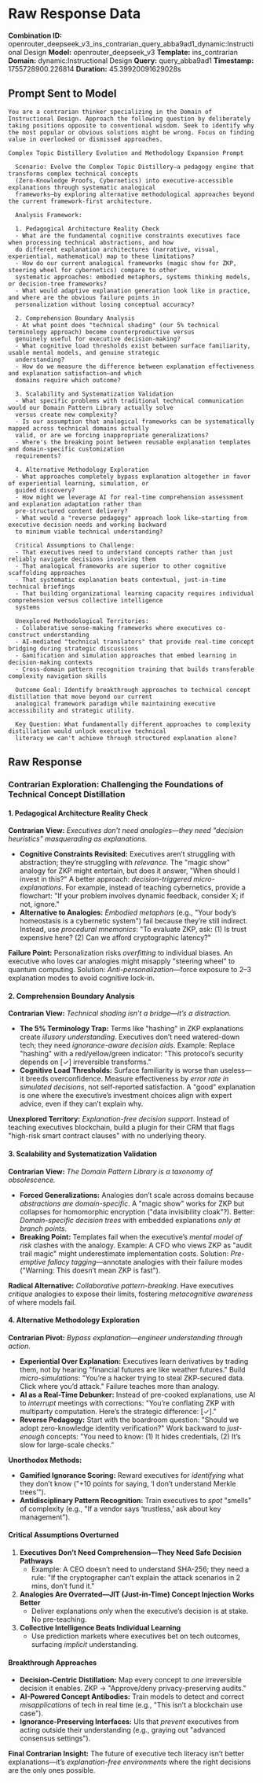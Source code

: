 # Raw Response Data

**Combination ID:** openrouter_deepseek_v3_ins_contrarian_query_abba9ad1_dynamic:Instructional Design
**Model:** openrouter_deepseek_v3
**Template:** ins_contrarian
**Domain:** dynamic:Instructional Design
**Query:** query_abba9ad1
**Timestamp:** 1755728900.226814
**Duration:** 45.39920091629028s

## Prompt Sent to Model

```
You are a contrarian thinker specializing in the Domain of Instructional Design. Approach the following question by deliberately taking positions opposite to conventional wisdom. Seek to identify why the most popular or obvious solutions might be wrong. Focus on finding value in overlooked or dismissed approaches.

Complex Topic Distillery Evolution and Methodology Expansion Prompt

  Scenario: Evolve the Complex Topic Distillery—a pedagogy engine that transforms complex technical concepts
  (Zero-Knowledge Proofs, Cybernetics) into executive-accessible explanations through systematic analogical
  frameworks—by exploring alternative methodological approaches beyond the current framework-first architecture.

  Analysis Framework:

  1. Pedagogical Architecture Reality Check
  - What are the fundamental cognitive constraints executives face when processing technical abstractions, and how
  do different explanation architectures (narrative, visual, experiential, mathematical) map to these limitations?
  - How do our current analogical frameworks (magic show for ZKP, steering wheel for cybernetics) compare to other
  systematic approaches: embodied metaphors, systems thinking models, or decision-tree frameworks?
  - What would adaptive explanation generation look like in practice, and where are the obvious failure points in
  personalization without losing conceptual accuracy?

  2. Comprehension Boundary Analysis
  - At what point does "technical shading" (our 5% technical terminology approach) become counterproductive versus
  genuinely useful for executive decision-making?
  - What cognitive load thresholds exist between surface familiarity, usable mental models, and genuine strategic
  understanding?
  - How do we measure the difference between explanation effectiveness and explanation satisfaction—and which
  domains require which outcome?

  3. Scalability and Systematization Validation
  - What specific problems with traditional technical communication would our Domain Pattern Library actually solve
  versus create new complexity?
  - Is our assumption that analogical frameworks can be systematically mapped across technical domains actually
  valid, or are we forcing inappropriate generalizations?
  - Where's the breaking point between reusable explanation templates and domain-specific customization
  requirements?

  4. Alternative Methodology Exploration
  - What approaches completely bypass explanation altogether in favor of experiential learning, simulation, or
  guided discovery?
  - How might we leverage AI for real-time comprehension assessment and explanation adaptation rather than
  pre-structured content delivery?
  - What would a "reverse pedagogy" approach look like—starting from executive decision needs and working backward
  to minimum viable technical understanding?

  Critical Assumptions to Challenge:
  - That executives need to understand concepts rather than just reliably navigate decisions involving them
  - That analogical frameworks are superior to other cognitive scaffolding approaches
  - That systematic explanation beats contextual, just-in-time technical briefings
  - That building organizational learning capacity requires individual comprehension versus collective intelligence
  systems

  Unexplored Methodological Territories:
  - Collaborative sense-making frameworks where executives co-construct understanding
  - AI-mediated "technical translators" that provide real-time concept bridging during strategic discussions
  - Gamification and simulation approaches that embed learning in decision-making contexts
  - Cross-domain pattern recognition training that builds transferable complexity navigation skills

  Outcome Goal: Identify breakthrough approaches to technical concept distillation that move beyond our current
  analogical framework paradigm while maintaining executive accessibility and strategic utility.

  Key Question: What fundamentally different approaches to complexity distillation would unlock executive technical
  literacy we can't achieve through structured explanation alone?
```

## Raw Response

### Contrarian Exploration: Challenging the Foundations of Technical Concept Distillation

#### 1. **Pedagogical Architecture Reality Check**
**Contrarian View:** *Executives don’t need analogies—they need "decision heuristics" masquerading as explanations.*  
- **Cognitive Constraints Revisited:** Executives aren’t struggling with abstraction; they’re struggling with *relevance*. The "magic show" analogy for ZKP might entertain, but does it answer, "When should I invest in this?" A better approach: *decision-triggered micro-explanations*. For example, instead of teaching cybernetics, provide a flowchart: "If your problem involves dynamic feedback, consider X; if not, ignore."  
- **Alternative to Analogies:** *Embodied metaphors* (e.g., "Your body’s homeostasis is a cybernetic system") fail because they’re still indirect. Instead, use *procedural mnemonics*: "To evaluate ZKP, ask: (1) Is trust expensive here? (2) Can we afford cryptographic latency?"  

**Failure Point:** Personalization risks *overfitting* to individual biases. An executive who loves car analogies might misapply "steering wheel" to quantum computing. Solution: *Anti-personalization*—force exposure to 2–3 explanation modes to avoid cognitive lock-in.

#### 2. **Comprehension Boundary Analysis**
**Contrarian View:** *Technical shading isn’t a bridge—it’s a distraction.*  
- **The 5% Terminology Trap:** Terms like "hashing" in ZKP explanations create *illusory understanding*. Executives don’t need watered-down tech; they need *ignorance-aware decision aids*. Example: Replace "hashing" with a red/yellow/green indicator: "This protocol’s security depends on [✓] irreversible transforms."  
- **Cognitive Load Thresholds:** Surface familiarity is worse than useless—it breeds overconfidence. Measure effectiveness by *error rate in simulated decisions*, not self-reported satisfaction. A "good" explanation is one where the executive’s investment choices align with expert advice, even if they can’t explain why.  

**Unexplored Territory:** *Explanation-free decision support*. Instead of teaching executives blockchain, build a plugin for their CRM that flags "high-risk smart contract clauses" with no underlying theory.

#### 3. **Scalability and Systematization Validation**
**Contrarian View:** *The Domain Pattern Library is a taxonomy of obsolescence.*  
- **Forced Generalizations:** Analogies don’t scale across domains because *abstractions are domain-specific*. A "magic show" works for ZKP but collapses for homomorphic encryption ("data invisibility cloak"?). Better: *Domain-specific decision trees* with embedded explanations *only at branch points*.  
- **Breaking Point:** Templates fail when the executive’s *mental model of risk* clashes with the analogy. Example: A CFO who views ZKP as "audit trail magic" might underestimate implementation costs. Solution: *Pre-emptive fallacy tagging*—annotate analogies with their failure modes ("Warning: This doesn’t mean ZKP is fast").  

**Radical Alternative:** *Collaborative pattern-breaking*. Have executives *critique* analogies to expose their limits, fostering *metacognitive awareness* of where models fail.

#### 4. **Alternative Methodology Exploration**
**Contrarian Pivot:** *Bypass explanation—engineer understanding through action.*  
- **Experiential Over Explanation:** Executives learn derivatives by trading them, not by hearing "financial futures are like weather futures." Build *micro-simulations*: "You’re a hacker trying to steal ZKP-secured data. Click where you’d attack." Failure teaches more than analogy.  
- **AI as a Real-Time Debunker:** Instead of pre-cooked explanations, use AI to *interrupt* meetings with corrections: "You’re conflating ZKP with multiparty computation. Here’s the strategic difference: [✓]."  
- **Reverse Pedagogy:** Start with the boardroom question: "Should we adopt zero-knowledge identity verification?" Work backward to *just-enough* concepts: "You need to know: (1) It hides credentials, (2) It’s slow for large-scale checks."  

**Unorthodox Methods:**  
- **Gamified Ignorance Scoring:** Reward executives for *identifying* what they don’t know ("+10 points for saying, ‘I don’t understand Merkle trees’").  
- **Antidisciplinary Pattern Recognition:** Train executives to *spot* "smells" of complexity (e.g., "If a vendor says ‘trustless,’ ask about key management").  

#### **Critical Assumptions Overturned**  
1. **Executives Don’t Need Comprehension—They Need Safe Decision Pathways**  
   - Example: A CEO doesn’t need to understand SHA-256; they need a rule: "If the cryptographer can’t explain the attack scenarios in 2 mins, don’t fund it."  
2. **Analogies Are Overrated—JIT (Just-in-Time) Concept Injection Works Better**  
   - Deliver explanations *only* when the executive’s decision is at stake. No pre-teaching.  
3. **Collective Intelligence Beats Individual Learning**  
   - Use prediction markets where executives bet on tech outcomes, surfacing *implicit* understanding.  

#### **Breakthrough Approaches**  
- **Decision-Centric Distillation:** Map every concept to *one* irreversible decision it enables. ZKP → "Approve/deny privacy-preserving audits."  
- **AI-Powered Concept Antibodies:** Train models to detect and correct *misapplications* of tech in real time (e.g., "This isn’t a blockchain use case").  
- **Ignorance-Preserving Interfaces:** UIs that *prevent* executives from acting outside their understanding (e.g., graying out "advanced consensus settings").  

**Final Contrarian Insight:** The future of executive tech literacy isn’t better explanations—it’s *explanation-free environments* where the right decisions are the only ones possible.